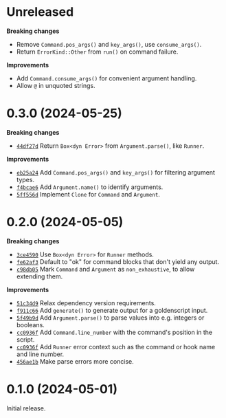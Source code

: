 # Unreleased

**Breaking changes**

* Remove `Command.pos_args()` and `key_args()`, use `consume_args()`.
* Return `ErrorKind::Other` from `run()` on command failure.

**Improvements**

* Add `Command.consume_args()` for convenient argument handling.
* Allow `@` in unquoted strings.

# 0.3.0 (2024-05-25)

**Breaking changes**

* [`44df27d`] Return `Box<dyn Error>` from `Argument.parse()`, like `Runner`.

**Improvements**

* [`eb25a24`] Add `Command.pos_args()` and `key_args()` for filtering argument types.
* [`f4bcae6`] Add `Argument.name()` to identify arguments.
* [`5ff556d`] Implement `Clone` for `Command` and `Argument`.

[`44df27d`]: https://github.com/erikgrinaker/goldenscript/commit/44df27daf3f6f31adde25238693daeb17611a057
[`eb25a24`]: https://github.com/erikgrinaker/goldenscript/commit/eb25a24136ee0f90ec0f067e169fb70114003743
[`f4bcae6`]: https://github.com/erikgrinaker/goldenscript/commit/f4bcae6f4dcd400deed1e2ad49de876ccccb6a25
[`5ff556d`]: https://github.com/erikgrinaker/goldenscript/commit/5ff556dff5875243aff5efc914689da1078f1431

# 0.2.0 (2024-05-05)

**Breaking changes**

* [`3ce4590`] Use `Box<dyn Error>` for `Runner` methods.
* [`fe62af3`] Default to "ok" for command blocks that don't yield any output.
* [`c98db05`] Mark `Command` and `Argument` as `non_exhaustive`, to allow extending them.

**Improvements**

* [`51c34d9`] Relax dependency version requirements.
* [`f911c66`] Add `generate()` to generate output for a goldenscript input.
* [`5f49b9d`] Add `Argument.parse()` to parse values into e.g. integers or booleans.
* [`cc0936f`] Add `Command.line_number` with the command's position in the script.
* [`cc0936f`] Add `Runner` error context such as the command or hook name and line number.
* [`456ae1b`] Make parse errors more concise.

[`3ce4590`]: https://github.com/erikgrinaker/goldenscript/commit/3ce4590a0794f94ee58c1fdfc647185819b6de4f
[`fe62af3`]: https://github.com/erikgrinaker/goldenscript/commit/fe62af3c3504acf4078d1f89a56be91c91d1e578
[`c98db05`]: https://github.com/erikgrinaker/goldenscript/commit/c98db054d5e940ada76dbdc855925cfc2f6e7ee8
[`51c34d9`]: https://github.com/erikgrinaker/goldenscript/commit/51c34d90a1c951d1f36b52421cf4b025bed5a5d3
[`f911c66`]: https://github.com/erikgrinaker/goldenscript/commit/f911c66312a6e9c4e6daf8ee9c5f1f810c3779c1
[`5f49b9d`]: https://github.com/erikgrinaker/goldenscript/commit/5f49b9dc7e59a3069808ededd09af06ec30338b2
[`cc0936f`]: https://github.com/erikgrinaker/goldenscript/commit/cc0936fbf0238bdbf382f1d2c8c654f4c4e25dc3
[`456ae1b`]: https://github.com/erikgrinaker/goldenscript/commit/456ae1b22f4b34eaee248bceac4dcb16e418369cc

# 0.1.0 (2024-05-01)

Initial release.